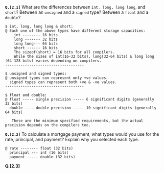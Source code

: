 **`Q.[2.1]`** What are the differences between `int, long, long long`, and `short`? Between an `unsigned` and a `signed` type? Between a `float` and a `double`?

```
$ int, long, long long & short:
@ Each one of the above types have different storage capacities:
	int -------- 16 bits
	long ------- 32 bits
	long long--- 64 bits
	short ------ 16 bits
	The sizeof(short) = 16 bits for all compilers. 
	While the sizes of int(16-32 bits), long(32-64 bits) & long long (64-128 bits) varies depending on compilers.
------------------------------------	

$ unsigned and signed types:
@ unsigned types can represent only +ve values.
  signed types can represent both +ve & -ve values.
------------------------------------

$ float and double:
@ float ----- single precision ----- 6 significant digits (generally 32 bits)
  double ---- double precision ----- 10 significant digits (generally 64 bits)
   
   These are the minimum specified requirements, but the actual precision depends on the compilers too.  
```
**`Q.[2.2]`** To calculate a mortgage payment, what types would you use for the rate,
principal, and payment? Explain why you selected each type.

```
@ rate -------- float (32 bits)
  principal --- int (16 bits)
  payment ----- double (32 bits)

```

**Q.[2.3]** 






















